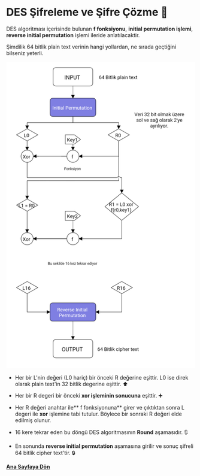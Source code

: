# DES Şifreleme ve Şifre Çözme 🔱

DES algoritması içerisinde bulunan **f fonksiyonu**, **initial permutation işlemi**, **reverse initial permutation** işlemi ileride anlatılacaktir. 

Şimdilik 64 bitlik plain text verinin hangi yollardan, ne sırada geçtiğini bilseniz yeterli.

![des_algorithm](/resimler/des_algorithm.png)

- Her bir L'nin değeri (L0 hariç) bir önceki R değerine eşittir. L0 ise direk olarak plain text'in 32 bitlik degerine eşittir. ⬆️

- Her bir R degeri bir önceki **xor işleminin sonucuna** eşittir. ➕
- Her R değeri anahtar ile** f fonksiyonuna** girer ve çıktıktan sonra L degeri ile **xor** işlemine tabi tutulur. Böylece bir sonraki R değeri elde edilmiş olunur.
- 16 kere tekrar eden bu döngü DES algoritmasının **Round** aşamasıdır. 🔃
- En sonunda **reverse initial permutation** aşamasına girilir ve sonuç şifreli 64 bitlik cipher text'tir. 🔒

[**Ana Sayfaya Dön**](/README.md)
